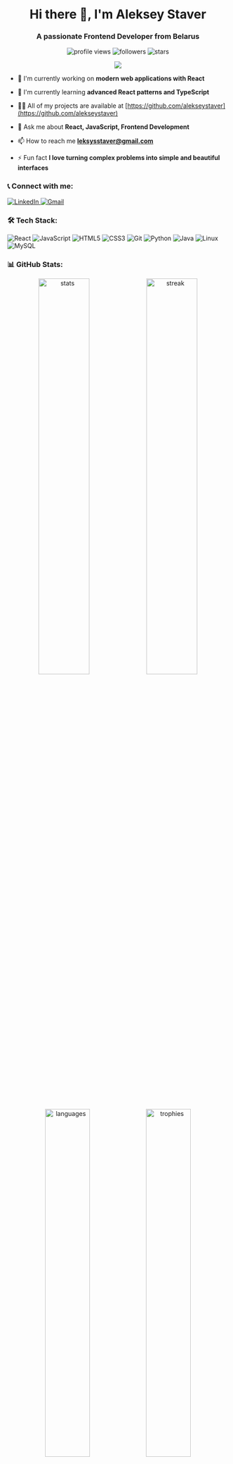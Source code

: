 <h1 align="center">Hi there 👋, I'm Aleksey Staver</h1>
<h3 align="center">A passionate Frontend Developer from Belarus</h3>

<p align="center">
  <img src="https://komarev.com/ghpvc/?username=alekseystaver&label=👀%20Profile%20Views&color=blueviolet&style=for-the-badge" alt="profile views" />
  <img src="https://img.shields.io/github/followers/alekseystaver?label=Followers&style=for-the-badge&color=success" alt="followers" />
  <img src="https://img.shields.io/github/stars/alekseystaver?label=Profile%20Stars&style=for-the-badge&color=yellow" alt="stars" />
</p>

<p align="center">
  <img src="https://capsule-render.vercel.app/api?type=waving&color=gradient&height=120&section=header&text=Welcome!&fontSize=60&animation=fadeIn" />
</p>

- 🔭 I'm currently working on **modern web applications with React**

- 🌱 I'm currently learning **advanced React patterns and TypeScript**

- 👨‍💻 All of my projects are available at [https://github.com/alekseystaver](https://github.com/alekseystaver)

- 💬 Ask me about **React, JavaScript, Frontend Development**

- 📫 How to reach me **leksysstaver@gmail.com**

- ⚡ Fun fact **I love turning complex problems into simple and beautiful interfaces**

<h3 align="left">📞 Connect with me:</h3>
<p align="left">
  <a href="https://linkedin.com/in/aleksey-staver" target="_blank">
    <img src="https://img.shields.io/badge/LinkedIn-0077B5?style=for-the-badge&logo=linkedin&logoColor=white" alt="LinkedIn"/>
  </a>
  <a href="mailto:leksysstaver@gmail.com" target="_blank">
    <img src="https://img.shields.io/badge/Gmail-D14836?style=for-the-badge&logo=gmail&logoColor=white" alt="Gmail"/>
  </a>
</p>

<h3 align="left">🛠️ Tech Stack:</h3>
<p align="left">
  <img src="https://img.shields.io/badge/React-20232A?style=for-the-badge&logo=react&logoColor=61DAFB" alt="React"/>
  <img src="https://img.shields.io/badge/JavaScript-F7DF1E?style=for-the-badge&logo=javascript&logoColor=black" alt="JavaScript"/>
  <img src="https://img.shields.io/badge/HTML5-E34F26?style=for-the-badge&logo=html5&logoColor=white" alt="HTML5"/>
  <img src="https://img.shields.io/badge/CSS3-1572B6?style=for-the-badge&logo=css3&logoColor=white" alt="CSS3"/>
  <img src="https://img.shields.io/badge/Git-F05032?style=for-the-badge&logo=git&logoColor=white" alt="Git"/>
  <img src="https://img.shields.io/badge/Python-3776AB?style=for-the-badge&logo=python&logoColor=white" alt="Python"/>
  <img src="https://img.shields.io/badge/Java-ED8B00?style=for-the-badge&logo=openjdk&logoColor=white" alt="Java"/>
  <img src="https://img.shields.io/badge/Linux-FCC624?style=for-the-badge&logo=linux&logoColor=black" alt="Linux"/>
  <img src="https://img.shields.io/badge/MySQL-4479A1?style=for-the-badge&logo=mysql&logoColor=white" alt="MySQL"/>
</p>

<h3 align="left">📊 GitHub Stats:</h3>

<p align="center">
  <img src="https://github-readme-stats.vercel.app/api?username=alekseystaver&show_icons=true&theme=radical&border_radius=20&count_private=true&hide_border=true" alt="stats" width="48%" />
  <img src="https://github-readme-streak-stats.herokuapp.com/?user=alekseystaver&theme=radical&border_radius=20&hide_border=true" alt="streak" width="48%" />
</p>

<p align="center">
  <img src="https://github-readme-stats.vercel.app/api/top-langs?username=alekseystaver&show_icons=true&locale=en&layout=compact&theme=radical&border_radius=20&hide_border=true" alt="languages" width="45%" />
  <img src="https://github-profile-trophy.vercel.app/?username=alekseystaver&theme=radical&no-frame=true&row=2&column=4" alt="trophies" width="45%" />
</p>

<h3 align="left">🚀 Featured Projects:</h3>

### 🛒 [CocoShop - E-commerce Platform](https://github.com/alekseystaver/CocoShop)
Full-stack web application for electronics retail with modern shopping features, clean UI and seamless user experience.

**Tech:** `Python` `React` `Full-stack`

### 🌤️ [Weather Forecast App](https://github.com/alekseystaver/Weather-Forecast)
Weather forecasting application with autocomplete city search, geolocation support, interactive maps and light/dark theme toggle.

**Tech:** `React` `OpenWeatherMap API` `CSS` `Leaflet`

<p align="center">
  <img src="https://capsule-render.vercel.app/api?type=waving&color=gradient&height=120&section=footer&animation=fadeIn" />
</p>

<p align="center">
  <img src="https://github.com/alekseystaver/alekseystaver/blob/output/github-contribution-grid-snake.svg" alt="snake animation" />
</p>
